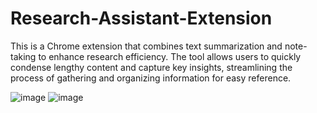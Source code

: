 # Research-Assistant-Extension

This is a Chrome extension that combines text summarization and note-taking to enhance research efficiency. The tool allows users to quickly condense lengthy content and capture key insights, streamlining the process of gathering and organizing information for easy reference.


![image](https://github.com/user-attachments/assets/3187d500-7f08-4845-b5f3-7fdcb1a9b2d5)
![image](https://github.com/user-attachments/assets/c374ea1f-9fac-47eb-9f6d-66d8fea27d62)

